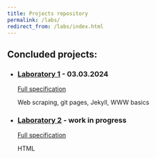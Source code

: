 ```yaml
---
title: Projects repository
permalink: /labs/
redirect_from: /labs/index.html
---
```


## Concluded projects:

- ### [Laboratory 1](https://querthdp.github.io/awww/labs/g2/) - 03.03.2024

  [Full specification](https://kciebiera.github.io/www-2324/lab1.html)

  Web scraping, git pages, Jekyll, WWW basics

- ### [Laboratory 2](https://querthdp.github.io/awww/labs/html/) - work in progress

  [Full specification](https://kciebiera.github.io/www-2324/lab2.html)

  HTML
